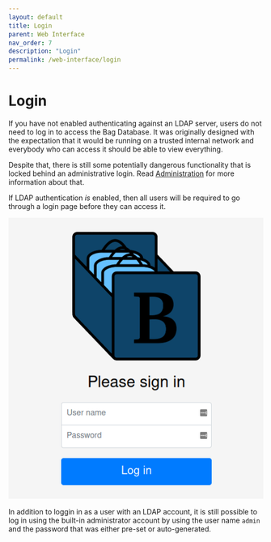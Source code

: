 ```yaml
---
layout: default
title: Login
parent: Web Interface
nav_order: 7
description: "Login"
permalink: /web-interface/login
---
```


# Login

If you have not enabled authenticating against an LDAP server, users do not need to log in
to access the Bag Database.  It was originally designed with the expectation that it would be
running on a trusted internal network and everybody who can access it should be able to view
everything.

Despite that, there is still some potentially dangerous functionality that is locked behind
an administrative login.  Read [Administration](administration) for more information about that.

If LDAP authentication *is* enabled, then all users will be required to go through a login
page before they can access it.

![LDAP Login Page](../assets/images/ldap_login.png)

In addition to loggin in as a user with an LDAP account, it is still possible to log in using
the built-in administrator account by using the user name `admin` and the password that was either
pre-set or auto-generated.